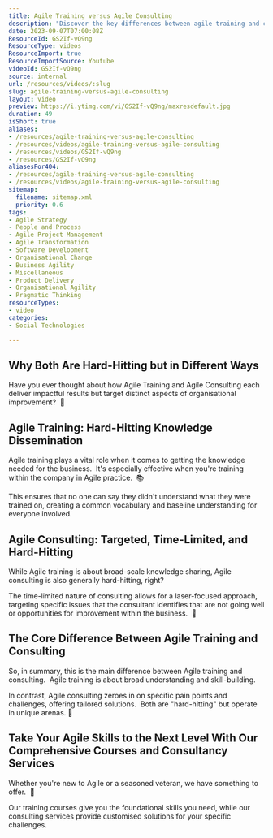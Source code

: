 ```yaml
---
title: Agile Training versus Agile Consulting
description: "Discover the key differences between agile training and coaching with Martin Hinshelwood. Elevate your team's performance with Naked Agility! #Agile #Scrum #Shorts"
date: 2023-09-07T07:00:08Z
ResourceId: GS2If-vQ9ng
ResourceType: videos
ResourceImport: true
ResourceImportSource: Youtube
videoId: GS2If-vQ9ng
source: internal
url: /resources/videos/:slug
slug: agile-training-versus-agile-consulting
layout: video
preview: https://i.ytimg.com/vi/GS2If-vQ9ng/maxresdefault.jpg
duration: 49
isShort: true
aliases:
- /resources/agile-training-versus-agile-consulting
- /resources/videos/agile-training-versus-agile-consulting
- /resources/videos/GS2If-vQ9ng
- /resources/GS2If-vQ9ng
aliasesFor404:
- /resources/agile-training-versus-agile-consulting
- /resources/videos/agile-training-versus-agile-consulting
sitemap:
  filename: sitemap.xml
  priority: 0.6
tags:
- Agile Strategy
- People and Process
- Agile Project Management
- Agile Transformation
- Software Development
- Organisational Change
- Business Agility
- Miscellaneous
- Product Delivery
- Organisational Agility
- Pragmatic Thinking
resourceTypes:
- video
categories:
- Social Technologies

---
```

## Why Both Are Hard-Hitting but in Different Ways

Have you ever thought about how Agile Training and Agile Consulting each deliver impactful results but target distinct aspects of organisational improvement?  🤔

## Agile Training: Hard-Hitting Knowledge Dissemination

Agile training plays a vital role when it comes to getting the knowledge needed for the business.  It's especially effective when you're training within the company in Agile practice.  📚

This ensures that no one can say they didn't understand what they were trained on, creating a common vocabulary and baseline understanding for everyone involved.

## Agile Consulting: Targeted, Time-Limited, and Hard-Hitting

While Agile training is about broad-scale knowledge sharing, Agile consulting is also generally hard-hitting, right?

The time-limited nature of consulting allows for a laser-focused approach, targeting specific issues that the consultant identifies that are not going well or opportunities for improvement within the business.  🎯

## The Core Difference Between Agile Training and Consulting

So, in summary, this is the main difference between Agile training and consulting.  Agile training is about broad understanding and skill-building.

In contrast, Agile consulting zeroes in on specific pain points and challenges, offering tailored solutions.  Both are "hard-hitting" but operate in unique arenas. 🎯

## Take Your Agile Skills to the Next Level With Our Comprehensive Courses and Consultancy Services

Whether you're new to Agile or a seasoned veteran, we have something to offer.  🌟

Our training courses give you the foundational skills you need, while our consulting services provide customised solutions for your specific challenges.
